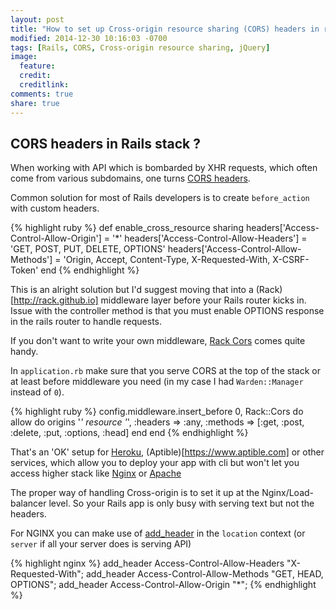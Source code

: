 ```yaml
---
layout: post
title: "How to set up Cross-origin resource sharing (CORS) headers in rails properly"
modified: 2014-12-30 10:16:03 -0700
tags: [Rails, CORS, Cross-origin resource sharing, jQuery]
image:
  feature: 
  credit: 
  creditlink: 
comments: true
share: true
---
```


## CORS headers in Rails stack ?

When working with API which is bombarded by XHR requests, which often come from various subdomains, one turns [CORS headers](https://developer.mozilla.org/en-US/docs/Web/HTTP/Access_control_CORS).

Common solution for most of Rails developers is to create `before_action` with custom headers.

{% highlight ruby %}
def enable_cross_resource sharing
  headers['Access-Control-Allow-Origin'] = '*'
  headers['Access-Control-Allow-Headers'] = 'GET, POST, PUT, DELETE, OPTIONS'
  headers['Access-Control-Allow-Methods'] = 'Origin, Accept, Content-Type, X-Requested-With, X-CSRF-Token'
end
{% endhighlight %}

This is an alright solution but I'd suggest moving that into a (Rack)[http://rack.github.io] middleware layer before your Rails router kicks in.
Issue with the controller method is that you must enable OPTIONS response in the rails router to handle requests.

If you don't want to write your own middleware, [Rack Cors](https://github.com/cyu/rack-cors) comes quite handy.

In `application.rb` make sure that you serve CORS at the top of the stack or at least before middleware you need (in my case I had `Warden::Manager` instead of `0`).

{% highlight ruby %}
config.middleware.insert_before 0, Rack::Cors do
  allow do
    origins '*'
    resource '*',
      :headers => :any,
      :methods => [:get, :post, :delete, :put, :options, :head]
  end
end
{% endhighlight %}

That's an 'OK' setup for [Heroku](https://heroku.com), (Aptible)[https://www.aptible.com] or other services, which allow you to deploy your app with cli but won't let you access higher stack like [Nginx](http://nginx.org) or [Apache](http://httpd.apache.org)

The proper way of handling Cross-origin is to set it up at the Nginx/Load-balancer level. So your Rails app is only busy with serving text but not the headers.

For NGINX you can make use of [add_header](http://nginx.org/en/docs/http/ngx_http_headers_module.html) in the `location` context (or `server` if all your server does is serving API)

{% highlight nginx %}
add_header Access-Control-Allow-Headers "X-Requested-With";
add_header Access-Control-Allow-Methods "GET, HEAD, OPTIONS";
add_header Access-Control-Allow-Origin "*";
{% endhighlight %}